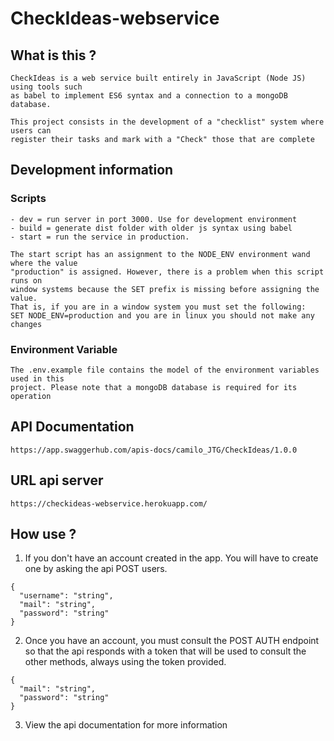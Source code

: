 # CheckIdeas-webservice

## What is this ?

```
CheckIdeas is a web service built entirely in JavaScript (Node JS) using tools such
as babel to implement ES6 syntax and a connection to a mongoDB database.

This project consists in the development of a "checklist" system where users can
register their tasks and mark with a "Check" those that are complete
```

## Development information

### Scripts

```
- dev = run server in port 3000. Use for development environment
- build = generate dist folder with older js syntax using babel
- start = run the service in production.

The start script has an assignment to the NODE_ENV environment wand where the value
"production" is assigned. However, there is a problem when this script runs on
window systems because the SET prefix is missing before assigning the value.
That is, if you are in a window system you must set the following:
SET NODE_ENV=production and you are in linux you should not make any changes
```

### Environment Variable

```
The .env.example file contains the model of the environment variables used in this
project. Please note that a mongoDB database is required for its operation
```

## API Documentation

```
https://app.swaggerhub.com/apis-docs/camilo_JTG/CheckIdeas/1.0.0
```

## URL api server

```
https://checkideas-webservice.herokuapp.com/
```

## How use ?

1. If you don't have an account created in the app. You will have to create one by asking the api POST users.

```
{
  "username": "string",
  "mail": "string",
  "password": "string"
}
```

2. Once you have an account, you must consult the POST AUTH endpoint so that the api responds with a token that will be used
   to consult the other methods, always using the token provided.

```
{
  "mail": "string",
  "password": "string"
}
```

3. View the api documentation for more information
